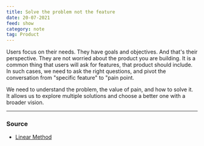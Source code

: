 ```yaml
---
title: Solve the problem not the feature
date: 20-07-2021
feed: show
category: note
tag: Product
---
```


Users focus on their needs. They have goals and objectives. And that's their perspective. They are not worried about the product you are building. It is a common thing that users will ask for features, that product should include. In such cases, we need to ask the right questions, and pivot the conversation from "specific feature" to "pain point.

We need to understand the problem, the value of pain, and how to solve it. It allows us to explore multiple solutions and choose a better one with a broader vision.

---
### Source 
- [Linear Method ](https://linear.app/method)